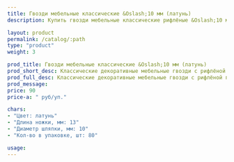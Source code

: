 ```yaml
---
title: Гвозди мебельные классические &Oslash;10 мм (латунь)
description: Купить гвозди мебельные классические рифлёные &Oslash;10 мм (латунь) в розницу с доставкой по Москве.

layout: product
permalink: /catalog/:path
type: "product"
weight: 3

prod_title: Гвозди мебельные классические &Oslash;10 мм (латунь)
prod_short_desc: Классические декоративные мебельные гвозди с рифлёной поверхностью. Цвет - латунь.
prod_full_desc: Классические декоративные мебельные гвозди с рифлёной поверхностью. Цвет - латунь.
prod_message:
price: 90
price-a: " руб/уп."

chars:
- "Цвет: латунь"
- "Длина ножки, мм: 13"
- "Диаметр шляпки, мм: 10"
- "Кол-во в упаковке, шт: 80"

usage:
---
```


